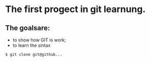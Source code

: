 # The first progect in git learnung.
## The goalsare:
- to show how GIT is work;
- to learn the sintax 
```bash
$ git clone git@github...

```

